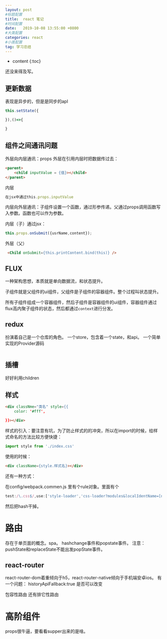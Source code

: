 ```yaml
---
layout: post
#标题配置
title:  react 笔记
#时间配置
date:   2019-10-08 13:55:00 +0800
#大类配置
categories: react
#小类配置
tag: 学习总结
---
```


* content
{:toc}

还没来得及写。

更新数据
-----
表现是异步的，但是是同步的apI
```js
this.setState({

}),()=>{

}
```

组件之间通讯问题
----
外层向内层通讯：props
外层在引用内层时把数据传过去：
```html
<parent>
    <child inputValue = {值}></child>
</parent>
```
内层
```js
在jsx中通过this.props.inputValue
```

内层向外层通讯：子组件设置一个函数，通过形参传递。父通过props调用函数写入参数。函数也可以作为参数。

内层（子）通过jsx：
```js
this.props.onSubmit({usrName,content});
```
外层（父）
```html
 <Child onSubmit={this.printContent.bind(this)} />
```

FLUX
-----
一种架构思想，本质就是单向数据流，和状态提升。

子组件就是父组件的ui组件，父组件是子组件的容器组件。整个过程叫状态提升。

所有子组件组成一个容器组件，然后子组件是容器组件的ui组件，容器组件通过flux高内聚子组件的状态，然后都通过`context`进行分发。

redux
-----
扮演着自己是一个仓库的角色。
一个store，包含着一个state，和api。
一个简单实现的Provider源码

```js

```
插槽
----

好好利用children


样式
------

```html
<div classNme="类名" style={{
    color: '#fff',

}}></div> 
```

样式的引入：要注意有坑，为了防止样式的的冲突，所以在import的时候，给样式命名的方法比较方便快捷：
```js
import style from './index.css'
```
使用的时候：
```html
<div className={style.样式名}></div>
```

还有一种方式：

在config/webpack.commen.js 里有个rule对象。里面有个
```js     
test:/\.css$/,use:['style-loader','css-loader?modules&localIdentName=[name]-[hash:base64:5]']
```
然后把hash干掉。

路由
=====
存在于单页面的概念。spa。
hashchange事件和popstate事件。  注意：pushState和replaceState不能出发popState事件。

react-router
------
react-router-dom着重倾向于h5，react-router-native倾向于手机端安卓ios。
有一个问题： historyApiFallback:true 是否可以改变 

包容性路由 还有排它性路由

高阶组件
=====

props很牛逼，要看看supper出来的是啥。




